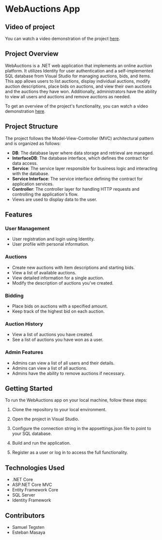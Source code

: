 # WebAuctions App

## Video of project

You can watch a video demonstration of the project [here](https://www.youtube.com/watch?v=Tb82G0tqd3k).

## Project Overview

WebAuctions is a .NET web application that implements an online auction platform. It utilizes Identity for user authentication and a self-implemented SQL database from Visual Studio for managing auctions, bids, and items. This app allows users to list auctions, display individual auctions, modify auction descriptions, place bids on auctions, and view their own auctions and the auctions they have won. Additionally, administrators have the ability to view all users and auctions and remove auctions as needed.

To get an overview of the project's functionality, you can watch a video demonstration [here](https://youtu.be/Tb82G0tqd3k).

## Project Structure

The project follows the Model-View-Controller (MVC) architectural pattern and is organized as follows:

- **DB**: The database layer where data storage and retrieval are managed.
- **InterfaceDB**: The database interface, which defines the contract for data access.
- **Service**: The service layer responsible for business logic and interacting with the database.
- **Service Interface**: The service interface defining the contract for application services.
- **Controller**: The controller layer for handling HTTP requests and controlling the application's flow.
- Views are used to display data to the user.

## Features

### User Management
- User registration and login using Identity.
- User profile with personal information.

### Auctions
- Create new auctions with item descriptions and starting bids.
- View a list of available auctions.
- View detailed information for a single auction.
- Modify the description of auctions you've created.

### Bidding
- Place bids on auctions with a specified amount.
- Keep track of the highest bid on each auction.

### Auction History
- View a list of auctions you have created.
- See a list of auctions you have won as a user.

### Admin Features
- Admins can view a list of all users and their details.
- Admins can view a list of all auctions.
- Admins have the ability to remove auctions if necessary.

## Getting Started

To run the WebAuctions app on your local machine, follow these steps:

1. Clone the repository to your local environment.


2. Open the project in Visual Studio.

3. Configure the connection string in the appsettings.json file to point to your SQL database.

4. Build and run the application.

5. Register as a user or log in to access the full functionality.

## Technologies Used

- .NET Core
- ASP.NET Core MVC
- Entity Framework Core
- SQL Server
- Identity Framework

## Contributors

- Samuel Tegsten 
- Esteban Masaya
